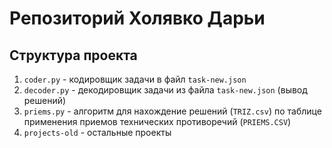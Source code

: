 # Репозиторий Холявко Дарьи
## Структура проекта
1. `coder.py` - кодировщик задачи в файл `task-new.json`
2. `decoder.py` - декодировщик задачи из файла `task-new.json` (вывод решений)
3. `priems.py` - алгоритм для нахождение решений (`TRIZ.csv`) по таблице применения приемов технических противоречий (`PRIEMS.CSV`)
4. `projects-old` - остальные проекты 

